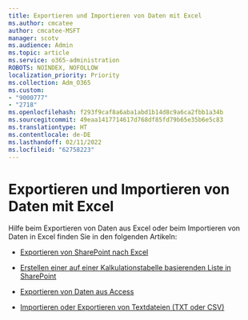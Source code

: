 ```yaml
---
title: Exportieren und Importieren von Daten mit Excel
ms.author: cmcatee
author: cmcatee-MSFT
manager: scotv
ms.audience: Admin
ms.topic: article
ms.service: o365-administration
ROBOTS: NOINDEX, NOFOLLOW
localization_priority: Priority
ms.collection: Adm_O365
ms.custom:
- "9000777"
- "2718"
ms.openlocfilehash: f293f9caf8a6aba1abd1b14d8c9a6ca2fbb1a34b
ms.sourcegitcommit: 49eaa1417714617d768df85fd79b65e35b6e5c83
ms.translationtype: HT
ms.contentlocale: de-DE
ms.lasthandoff: 02/11/2022
ms.locfileid: "62758223"
---
```

# <a name="exporting-and-importing-data-with-excel"></a>Exportieren und Importieren von Daten mit Excel

Hilfe beim Exportieren von Daten aus Excel oder beim Importieren von Daten in Excel finden Sie in den folgenden Artikeln:

- [Exportieren von SharePoint nach Excel](https://support.office.com/client/bfb2ea48-6118-4fa9-abb6-cced9424e5d9)

- [Erstellen einer auf einer Kalkulationstabelle basierenden Liste in SharePoint](https://support.office.com/article/Create-a-list-based-on-a-spreadsheet-380CFEB5-6E14-438E-988A-C2B9BEA574FA)

- [Exportieren von Daten aus Access](https://support.office.com/client/64E974E6-AE43-4301-A53E-20463655B1A9)

- [Importieren oder Exportieren von Textdateien (TXT oder CSV)](https://support.office.com/client/5250ac4c-663c-47ce-937b-339e391393ba)
